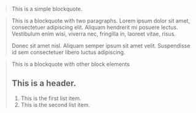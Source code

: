 > This is a simple blockquote.

> This is a blockquote with two paragraphs. Lorem ipsum dolor sit amet, consectetuer adipiscing elit. Aliquam hendrerit mi posuere lectus. Vestibulum enim wisi, viverra nec, fringilla in, laoreet vitae, risus.
>
> Donec sit amet nisl. Aliquam semper ipsum sit amet velit. Suspendisse id sem consectetuer libero luctus adipiscing.

> This is a blockquote with other block elements
>
> ## This is a header.
>
> 1. This is the first list item.
> 2. This is the second list item.
